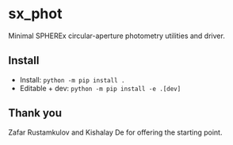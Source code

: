 # sx_phot

Minimal SPHEREx circular-aperture photometry utilities and driver.

## Install
- Install: `python -m pip install .`
- Editable + dev: `python -m pip install -e .[dev]`

## Thank you
Zafar Rustamkulov and Kishalay De for offering the starting point.

